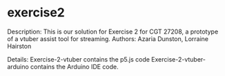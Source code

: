 # exercise2

Description: This is our solution for Exercise 2 for CGT 27208, a prototype of a vtuber assist tool for streaming.
Authors: Azaria Dunston, Lorraine Hairston

Details:
  Exercise-2-vtuber contains the p5.js code
  Exercise-2-vtuber-arduino contains the Arduino IDE code.
